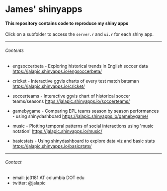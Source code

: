 James' shinyapps
=========

#### This repository contains code to reproduce my shiny apps

Click on a subfolder to access the `server.r` and `ui.r` for each shiny app.   

     
--------  
  
  
###### Contents

+ engsoccerbeta - Exploring historical trends in English soccer data
https://jalapic.shinyapps.io/engsoccerbeta/  
  
+ cricket - Interactive ggvis charts of every test match batsman
https://jalapic.shinyapps.io/cricket/  

+ soccerteams - Interactive ggvis chart of historical soccer teams/seasons
https://jalapic.shinyapps.io/soccerteams/

+ gamebygame - Comparing EPL teams season by season performances - using shinydashboard
https://jalapic.shinyapps.io/gamebygame/

+ music - Plotting temporal patterns of social interactions using 'music notation'
https://jalapic.shinyapps.io/music/

+ basicstats - Using shinydashboard to explore data viz and basic stats
https://jalapic.shinyapps.io/basicstats/
      
--------  

###### Contact

* email:  jc3181 AT columbia DOT edu
* twitter:  @jalapic
